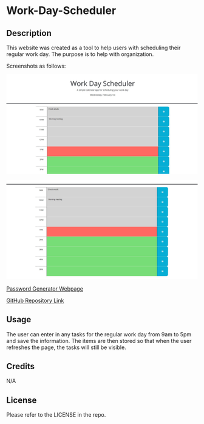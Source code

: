 # Work-Day-Scheduler

## Description

This website was created as a tool to help users with scheduling their regular work day. The purpose is to help with organization.

Screenshots as follows:

![Screenshot](./Assets/Images/Screenshot1.jpg)

![Screenshot](./Assets/Images/Screenshot2.jpg)



[Password Generator Webpage](https://jmcdlungren.github.io/Work-Day-Scheduler/)

[GitHub Repository Link](https://github.com/jmcdlungren/Work-Day-Scheduler)

## Usage

The user can enter in any tasks for the regular work day from 9am to 5pm and save the information. The items are then stored so that when the user refreshes the page, the tasks will still be visible.


## Credits

N/A

## License

Please refer to the LICENSE in the repo.